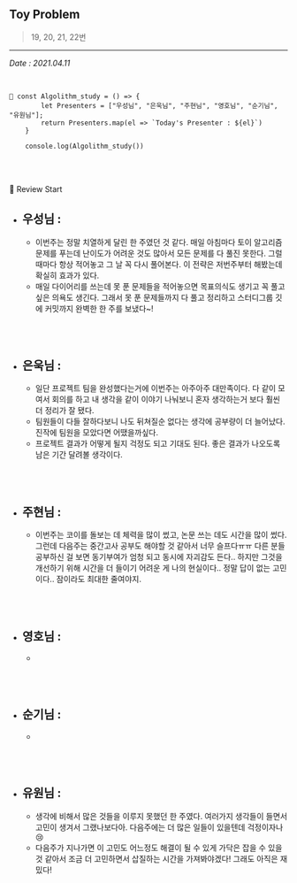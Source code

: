 ## Toy Problem

> 19, 20, 21, 22번

---

_Date : 2021.04.11_

<br/>

```
📌 const Algolithm_study = () => {
        let Presenters = ["우성님", "은욱님", "주현님", "영호님", "순기님", "유원님"];
        return Presenters.map(el => `Today's Presenter : ${el}`)
    }

    console.log(Algolithm_study())
```

<br/>
<br/>

🙌 Review Start

- ## 우성님 :
  - 이번주는 정말 치열하게 달린 한 주였던 것 같다. 매일 아침마다 토이 알고리즘 문제를 푸는데 난이도가 어려운 것도 많아서 모든 문제를 다 풀진 못한다. 그럴때마다 항상 적어놓고 그 날 꼭 다시 풀어본다. 이 전략은 저번주부터 해봤는데 확실히 효과가 있다.
  - 매일 다이어리를 쓰는데 못 푼 문제들을 적어놓으면 목표의식도 생기고 꼭 풀고 싶은 의욕도 생긴다. 그래서 못 푼 문제들까지 다 풀고 정리하고 스터디그룹 깃에 커밋까지 완벽한 한 주를 보냈다~!

<br/>
<br/>

- ## 은욱님 :
  - 일단 프로젝트 팀을 완성했다는거에 이번주는 아주아주 대만족이다. 다 같이 모여서 회의를 하고 내 생각을 같이 이야기 나눠보니 혼자 생각하는거 보다 훨씬 더 정리가 잘 됐다. 
  - 팀원들이 다들 잘하다보니 나도 뒤쳐질순 없다는 생각에 공부량이 더 늘어났다. 진작에 팀원을 모았다면 어땠을까싶다.
  - 프로젝트 결과가 어떻게 될지 걱정도 되고 기대도 된다. 좋은 결과가 나오도록 남은 기간 달려볼 생각이다.

<br/>
<br/>
  
- ## 주현님 :
  - 이번주는 코이를 돌보는 데 체력을 많이 썼고, 논문 쓰는 데도 시간을 많이 썼다. 그런데 다음주는 중간고사 공부도 해야할 것 같아서 너무 슬프다ㅠㅠ 다른 분들 공부하신 걸 보면 동기부여가 엄청 되고 동시에 자괴감도 든다.. 하지만 그것을 개선하기 위해 시간을 더 들이기 어려운 게 나의 현실이다.. 정말 답이 없는 고민이다.. 잠이라도 최대한 줄여야지.

<br/>
<br/>

- ## 영호님 :
  -

<br/>
<br/>

- ## 순기님 :
  -

<br/>
<br/>

- ## 유원님 :
  - 생각에 비해서 많은 것들을 이루지 못했던 한 주였다. 여러가지 생각들이 들면서 고민이 생겨서 그랬나보다아. 다음주에는 더 많은 일들이 있을텐데 걱정이자나😢
  - 다음주가 지나가면 이 고민도 어느정도 해결이 될 수 있게 가닥은 잡을 수 있을 것 같아서 조금 더 고민하면서 삽질하는 시간을 가져봐야겠다! 그래도 아직은 재밌다!
